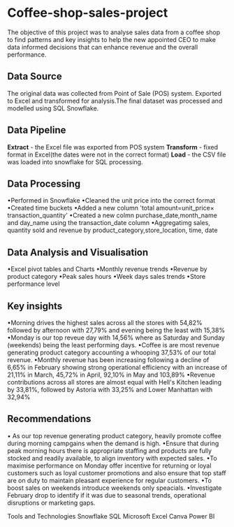 # Coffee-shop-sales-project
The objective of this project was to analyse sales data from a coffee shop to find patterns and key insights to help the new appointed CEO to make data informed decisions that can enhance revenue and the overall performance.

## Data Source 
The original data was collected from Point of Sale (POS) system. Exported to Excel and transformed for analysis.The final dataset was processed and modelled using SQL Snowflake.

## Data Pipeline
**Extract** - the Excel file was exported from POS system 
**Transform** - fixed format in Excel(the dates were not in the correct format)
**Load** - the CSV file was loaded into snowflake for SQL processing.

## Data Processing 
•Performed in Snowflake
•Cleaned the unit price into the correct format 
•Created time buckets
•Added a new column 'total amount=unit_price× transaction_quantity'
•Created a new colmn purchase_date,month_name and day_name using the transaction_date column 
•Aggregatimg sales, quantity sold and revenue by product_category,store_location, time, date

## Data Analysis and Visualisation 
•Excel pivot tables and Charts 
•Monthly revenue trends
•Revenue by product category 
•Peak sales hours
•Week days sales trends
•Store performance level

## Key insights
•Morning drives the highest sales across all the stores with 54,82% followed by afternoon with 27,79% and evening being the  least with 15,38%
•Monday is our top reveue day  with 14,56%  where as Saturday and Sunday (weekends) being the least performing days.
•Coffee is are most revenue generating product category accounting a whooping 37,53%  of our total revenue.
•Monthly revenue has been increasing following a decline of 6,65% in  February showing strong operational efficiency with an increase of 21,11% in March, 45,72% in April, 92,10% in May and 103,89%
•Revenue contributions across all stores are almost equal with Hell's Kitchen leading by 33,81%, followed by Astoria with 33,25% and Lower Manhattan with 32,94%

## Recommendations 
• As our top revenue generating product category, heavily promote coffee during morning campgains when the demand is high. 
•Ensure that during peak morning hours there is appropriate staffing and products are fully stocked and readily available, to align inventory with expected sales. 
•To maximise performance on Monday offer incentive for returning  or loyal customers such as loyal customer promotions and also ensure that top staff are on duty to maintain pleasant experience for regular customers. 
•To boost sales on weekends introduce weekends only speacials. 
•Investigate February drop to identify if it was due to seasonal trends, operational disruptions or marketing gaps.

Tools and Technologies
Snowflake SQL
Microsoft Excel
Canva 
Power BI
